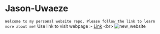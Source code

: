 # Jason-Uwaeze
```Welcome to my personal website repo. Please follow the link to learn more about me!```
Use link to visit webpage :- [Link]([https://pages.github.com/](https://wazhee.github.io/Jason-Uwaeze/)) 
<br>
![new_website](https://github.com/Wazhee/Jason-Uwaeze/assets/34732790/4d742eee-dcd7-4f72-8a9b-20e3478368b0)

